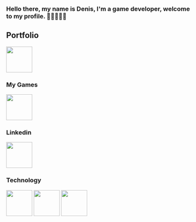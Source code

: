 ### Hello there, my name is Denis, I'm a game developer, welcome to my profile. 🐱‍🚀🐱‍🏍👾


## Portfolio
<a href="https://denisyurkov.github.io/" target="_blank"><img src="https://user-images.githubusercontent.com/42248514/176509266-c24b2871-5380-429c-8463-b976951833c5.png"  width="70" height="70"></a>

### My Games
<a href="https://soyuz-games.itch.io/" target="_blank"><img src="https://user-images.githubusercontent.com/42248514/176510686-688142ea-556e-4968-97ad-7c98ef5b0400.svg" width="auto"  height="70"></a>

### Linkedin
<a href="https://www.linkedin.com/in/denisyurkov/" target="_blank"><img src="https://user-images.githubusercontent.com/42248514/176511154-f16cf460-3497-4a4e-a3b6-b7ce1840ecfd.png"  width="70" height="70"></a>

### Technology
<a href="https://unity.com/" target="_blank"><img src="https://user-images.githubusercontent.com/42248514/176506180-e2e3b8c7-6cea-42a4-b79f-08cc1e6460c6.png"  width="70" height="70"></a>
<a href="https://godotengine.org/" target="_blank"><img src="https://godotengine.org/assets/press/logo_large_color_light.png"  width="70" height="70"></a>
<a href="https://docs.microsoft.com/en-us/dotnet/csharp/" target="_blank"><img src="https://user-images.githubusercontent.com/42248514/176507465-798a8884-875a-4203-a63c-cc3e94a0b9cb.png"  width="70" height="70"></a>
